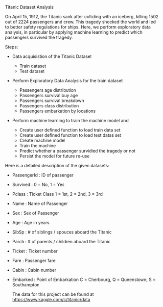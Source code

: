 Titanic Dataset Analysis

On April 15, 1912, the Titanic sank after colliding with an iceberg, killing 1502 out of 2224 passengers and crew.
This tragedy shocked the world and led to better safety regulations for ships. Here, we perform exploratory data analysis,
in particular by applying machine learning to predict which passengers survived the tragedy.

Steps:
- Data acquisistion of the Titanic Dataset
  - Train dataset
  - Test dataset
 
- Perform Exploratory Data Analysis for the train dataset
  - Passengers age distribution
  - Passengers survival buy age
  - Passengers survival breakdown
  - Passengers class distribution
  - Passengers embarkation by locations
  
- Perform machine learning to train the machine model and
  - Create user defined function to load train data set
  - Create user defined function to load test datas set
  - Create machine model
  - Train the machine
  - Predict whether a passenger survidied the tragedy or not
  - Persist the model for future re-use
  
Here is a detailed description of the given datasets: 
- PassengerId : ID of passenger
- Survived    : 0 = No, 1 = Yes
- Pclass      : Ticket Class 1 = 1st, 2 = 2nd, 3 = 3rd
- Name        : Name of Passenger
- Sex         : Sex of Passenger
- Age         : Age in years
- SibSp       : # of siblings / spouces aboard the Titanic
- Parch       : # of parents / children aboard the Titanic
- Ticket      : Ticket number
- Fare        : Passenger fare
- Cabin       : Cabin number
- Embarked    : Point of Embarkation C = Cherbourg, Q = Queenstown, S = Southampton
  
  
  The data for this project can be found at https://www.kaggle.com/c/titanic/data
